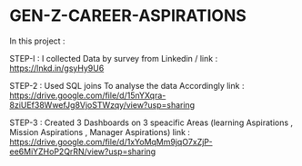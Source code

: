 # GEN-Z-CAREER-ASPIRATIONS

In this project : 

STEP-I : I collected Data by survey from Linkedin / link : https://lnkd.in/gsyHy9U6

STEP-2 : Used SQL joins To analyse the data Accordingly
link : https://drive.google.com/file/d/15nYXqra-8ziUEf38WwefJg8VjoSTWzqy/view?usp=sharing

STEP-3 : Created 3 Dashboards on 3 speacific Areas (learning Aspirations , Mission Aspirations , Manager Aspirations)
link : https://drive.google.com/file/d/1xYoMqMm9jqO7xZjP-ee6MiYZHoP2QrRN/view?usp=sharing
